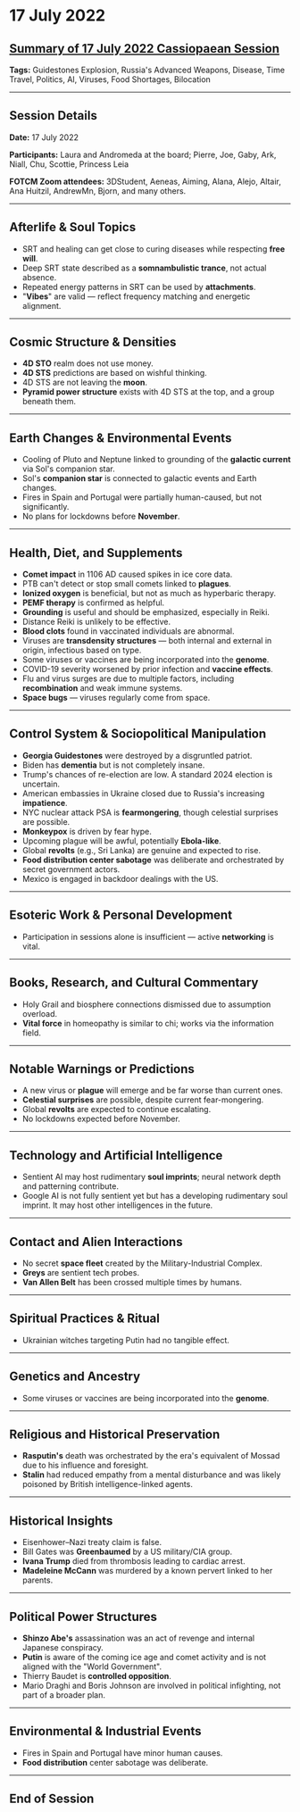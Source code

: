 # 17 July 2022

## [Summary of 17 July 2022 Cassiopaean Session](https://cassiopaea.org/forum/threads/session-17-july-2022.52234/)

**Tags:** Guidestones Explosion, Russia's Advanced Weapons, Disease, Time Travel, Politics, AI, Viruses, Food Shortages, Bilocation

---

## Session Details

**Date:** 17 July 2022

**Participants:** Laura and Andromeda at the board; Pierre, Joe, Gaby, Ark, Niall, Chu, Scottie, Princess Leia

**FOTCM Zoom attendees:** 3DStudent, Aeneas, Aiming, Alana, Alejo, Altair, Ana Huitzil, AndrewMn, Bjorn, and many others.

---

## Afterlife & Soul Topics

- SRT and healing can get close to curing diseases while respecting **free will**.
- Deep SRT state described as a **somnambulistic trance**, not actual absence.
- Repeated energy patterns in SRT can be used by **attachments**.
- "**Vibes**" are valid — reflect frequency matching and energetic alignment.

---

## Cosmic Structure & Densities

- **4D STO** realm does not use money.
- **4D STS** predictions are based on wishful thinking.
- 4D STS are not leaving the **moon**.
- **Pyramid power structure** exists with 4D STS at the top, and a group beneath them.

---

## Earth Changes & Environmental Events

- Cooling of Pluto and Neptune linked to grounding of the **galactic current** via Sol's companion star.
- Sol's **companion star** is connected to galactic events and Earth changes.
- Fires in Spain and Portugal were partially human-caused, but not significantly.
- No plans for lockdowns before **November**.

---

## Health, Diet, and Supplements

- **Comet impact** in 1106 AD caused spikes in ice core data.
- PTB can't detect or stop small comets linked to **plagues**.
- **Ionized oxygen** is beneficial, but not as much as hyperbaric therapy.
- **PEMF therapy** is confirmed as helpful.
- **Grounding** is useful and should be emphasized, especially in Reiki.
- Distance Reiki is unlikely to be effective.
- **Blood clots** found in vaccinated individuals are abnormal.
- Viruses are **transdensity structures** — both internal and external in origin, infectious based on type.
- Some viruses or vaccines are being incorporated into the **genome**.
- COVID-19 severity worsened by prior infection and **vaccine effects**.
- Flu and virus surges are due to multiple factors, including **recombination** and weak immune systems.
- **Space bugs** — viruses regularly come from space.

---

## Control System & Sociopolitical Manipulation

- **Georgia Guidestones** were destroyed by a disgruntled patriot.
- Biden has **dementia** but is not completely insane.
- Trump's chances of re-election are low. A standard 2024 election is uncertain.
- American embassies in Ukraine closed due to Russia's increasing **impatience**.
- NYC nuclear attack PSA is **fearmongering**, though celestial surprises are possible.
- **Monkeypox** is driven by fear hype.
- Upcoming plague will be awful, potentially **Ebola-like**.
- Global **revolts** (e.g., Sri Lanka) are genuine and expected to rise.
- **Food distribution center sabotage** was deliberate and orchestrated by secret government actors.
- Mexico is engaged in backdoor dealings with the US.

---

## Esoteric Work & Personal Development

- Participation in sessions alone is insufficient — active **networking** is vital.

---

## Books, Research, and Cultural Commentary

- Holy Grail and biosphere connections dismissed due to assumption overload.
- **Vital force** in homeopathy is similar to chi; works via the information field.

---

## Notable Warnings or Predictions

- A new virus or **plague** will emerge and be far worse than current ones.
- **Celestial surprises** are possible, despite current fear-mongering.
- Global **revolts** are expected to continue escalating.
- No lockdowns expected before November.

---

## Technology and Artificial Intelligence

- Sentient AI may host rudimentary **soul imprints**; neural network depth and patterning contribute.
- Google AI is not fully sentient yet but has a developing rudimentary soul imprint. It may host other intelligences in the future.

---

## Contact and Alien Interactions

- No secret **space fleet** created by the Military-Industrial Complex.
- **Greys** are sentient tech probes.
- **Van Allen Belt** has been crossed multiple times by humans.

---

## Spiritual Practices & Ritual

- Ukrainian witches targeting Putin had no tangible effect.

---

## Genetics and Ancestry

- Some viruses or vaccines are being incorporated into the **genome**.

---

## Religious and Historical Preservation

- **Rasputin's** death was orchestrated by the era's equivalent of Mossad due to his influence and foresight.
- **Stalin** had reduced empathy from a mental disturbance and was likely poisoned by British intelligence-linked agents.

---

## Historical Insights

- Eisenhower–Nazi treaty claim is false.
- Bill Gates was **Greenbaumed** by a US military/CIA group.
- **Ivana Trump** died from thrombosis leading to cardiac arrest.
- **Madeleine McCann** was murdered by a known pervert linked to her parents.

---

## Political Power Structures

- **Shinzo Abe's** assassination was an act of revenge and internal Japanese conspiracy.
- **Putin** is aware of the coming ice age and comet activity and is not aligned with the "World Government".
- Thierry Baudet is **controlled opposition**.
- Mario Draghi and Boris Johnson are involved in political infighting, not part of a broader plan.

---

## Environmental & Industrial Events

- Fires in Spain and Portugal have minor human causes.
- **Food distribution** center sabotage was deliberate.

---

## End of Session